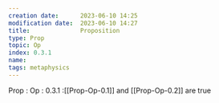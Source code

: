 ```yaml
---
creation date:		2023-06-10 14:25
modification date:	2023-06-10 14:27
title: 				Proposition
type: Prop
topic: Op
index: 0.3.1
name:
tags: metaphysics
---
```

Prop : Op : 0.3.1 :[[Prop-Op-0.1]] and [[Prop-Op-0.2]] are true